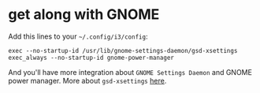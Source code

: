 # get along with GNOME
Add this lines to your `~/.config/i3/config`:
```
exec --no-startup-id /usr/lib/gnome-settings-daemon/gsd-xsettings
exec_always --no-startup-id gnome-power-manager
```
And you'll have more integration about `GNOME Settings Daemon` and GNOME power manager.
More about `gsd-xsettings` [here](https://bugs.archlinux.org/task/53800).